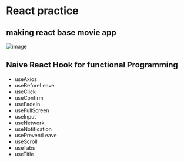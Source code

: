 # React practice
## making react base movie app
![image](https://user-images.githubusercontent.com/61140071/109812413-60ab8680-7c6f-11eb-8a26-f4574399a0ca.png)

## Naive React Hook for functional Programming
- useAxios
- useBeforeLeave
- useClick
- useConfirm
- useFadeIn
- useFullScreen
- useInput
- useNetwork
- useNotification
- usePreventLeave
- useScroll
- useTabs
- useTitle
